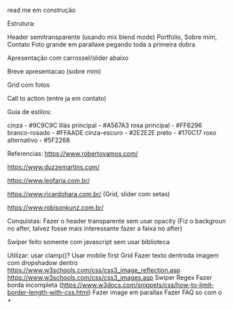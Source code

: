 read me em construção

Estrutura:

Header semitransparente (usando mix blend mode)
Portfolio, Sobre mim, Contato 
Foto grande em parallaxe pegando toda a primeira dobra

Apresentação com carrossel/slider abaixo

Breve apresentacao (sobre mim)

Grid com fotos

Call to action (entre ja em contato)



Guia de estilos:

cinza - #9C9C9C
lilás principal - #A567A3
rosa principal - #FF6296
branco-rosado - #FFAADE
cinza-escuro - #2E2E2E
preto - #170C17
roxo alternativo - #5F2268

Referencias:
https://www.robertovamos.com/

https://www.duzzemartins.com/

https://www.leofaria.com.br/

https://www.ricardohara.com.br/
(Grid, slider com setas)

https://www.robisonkunz.com.br/




Conquistas:
Fazer o header transparente sem usar opacity
(Fiz o backgroun no after, talvez fosse mais interessante fazer a faixa no after)

Swiper feito somente com javascript sem usar biblioteca


Utilizar:
usar clamp()?
Usar mobile first
Grid
Fazer texto dentroda imagem com dropshadow dentro
https://www.w3schools.com/css/css3_image_reflection.asp
https://www.w3schools.com/css/css3_images.asp
Swiper
Regex
Fazer borda incompleta (https://www.w3docs.com/snippets/css/how-to-limit-border-length-with-css.html)
Fazer image em parallax
Fazer FAQ so com o +
